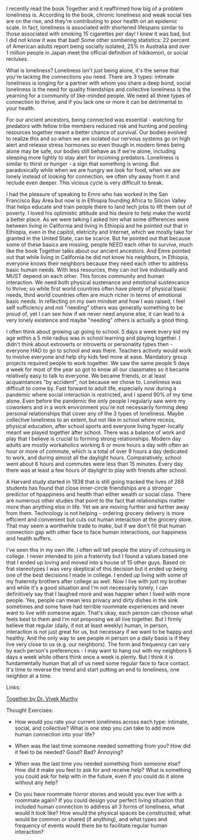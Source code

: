 
I recently read the book Together and it reaffirmed how big of a problem loneliness is. According to the book, chronic loneliness and weak social ties are on the rise, and they're contributing to poor health on an epidemic scale. In fact, loneliness is associated with shortened lifespans similar to those associated with smoking 15 cigarettes per day! I knew it was bad, but I did not know it was that bad! Some other sombering statistics: 22 percent of American adults report being socially isolated, 25% in Australia and over 1 million people in Japan meet the official definition of hikikomori, or social recluses.

What is loneliness? Loneliness isn't just being alone, it's the sense that you're lacking the connections you need. There are 3 types: intimate loneliness is longing for a partner with whom you share a deep bond, social loneliness is the need for quality friendships and collective loneliness is the yearning for a community of like-minded people. We need all three types of connection to thrive, and if you lack one or more it can be detrimental to your health.

For our ancient ancestors, being connected was essential - watching for predators with fellow tribe members reduced risk and hunting and pooling resources together meant a better chance of survival. Our bodies evolved to realize this and so when we are isolated our nervous systems go on high alert and release stress hormones so even though in modern times being alone may be safe, our bodies still behave as if we're alone, including sleeping more lightly to stay alert for incoming predators. Loneliness is similar to thirst or hunger - a sign that something is wrong. But paradoxically while when we are hungry we look for food, when we are lonely instead of looking for connection, we often shy away from it and reclude even deeper. This vicious cycle is very difficult to break.

I had the pleasure of speaking to Emre who has worked in the San Francisco Bay Area but now is in Ethiopia founding Africa to Silicon Valley that helps educate and train people there to land tech jobs to lift them out of poverty. I loved his optimistic attitude and his desire to help make the world a better place. As we were talking I asked him what some differences were between living in California and living in Ethiopia and he pointed out that in Ethiopia, even in the capitol, eletricity and Internet, which we mostly take for granted in the United State, can be scarce. But he pointed out that because some of these basics are missing, people NEED each other to survive, much like the book Together talks about our ancient ancestors. And Emre pointed out that while living in California he did not know his neighbors, in Ethiopia, everyone knows their neighbors because they need each other to address basic human needs. With less resources, they can not live individually and MUST depend on each other. This forces community and human interaction. We need both physical sustenance and emotional sustencance to thrive; so while first world countries often have plenty of physical basic needs, third world countries often are much richer in terms of emotional basic needs. In reflecting on my own mindset and how I was raised, I feel self sufficiency and not "needing" others was generally something to be proud of, yet I can see how if we never need anyone else, it can lead to a very lonely existence and maybe "needing" others is actually a good thing.

I often think about growing up going to school. 5 days a week every kid my age within a 5 mile radius was in school learning and playing together. I didn't think about extroverts or introverts or personality types then - everyone HAD to go to school and was there. Teachers actively would work to involve everyone and help shy kids feel more at ease. Mandatory group projects required people to work together. We saw the same people 5 days a week for most of the year so got to know all our classmates so it became relatively easy to talk to everyone. We became friends, or at least acquaintances "by accident", not because we chose to. Loneliness was difficult to come by. Fast forward to adult life, especially now during a pandemic where social interaction is restricted, and I spend 90% of my time alone. Even before the pandemic the only people I regularly saw were my coworkers and in a work environment you're not necessarily forming deep personal relationships that cover any of the 3 types of loneliness. Maybe collective loneliness to an extent, but not like in school where recess, physical education, after school sports and everyone living hyper-locally meant we played together after school. There was a balance of work and play that I believe is crucial to forming strong relationships. Modern day adults are mostly workaholics working 8 or more hours a day with often an hour or more of commute, which is a total of over 9 hours a day dedicated to work, and during almost all the daylight hours. Comparatively, school went about 6 hours and commutes were less than 15 minutes. Every day there was at least a few hours of daylight to play with friends after school.

A Harvard study started in 1938 that is still going tracked the lives of 268 students has found that close inner-circle friendships are a stronger predictor of hpappiness and health than either wealth or social class. There are numerous other studies that point to the fact that relationships matter more than anything else in life. Yet we are moving further and further away from them. Technology is not helping - ordering grocery delivery is more efficient and convenient but cuts out human interaction at the grocery store. That may seem a worthwhile trade to make, but if we don't fill that human connection gap with other face to face human interactions, our happiness and health suffers.

I've seen this in my own life. I often will tell people the story of cohousing in college. I never intended to join a fraternity but I found a values based one that I ended up loving and moved into a house of 15 other guys. Based on frat stereotypes I was very skeptical of this decision but it ended up being one of the best decisions I made in college. I ended up living with some of my fraternity brothers after college as well. Now I live with just my brother and while it's a good situation and I'm not necessarily lonely, I can definitively say that I laughed more and was happier when I lived with more people. Yes, people can mean less privacy and dirty dishes in the sink sometimes and some have had terrible roommate experiences and never want to live with someone again. That's okay, each person can choose what feels best to them and I'm not proposing we all live together. But I firmly believe that regular (daily, if not at least weekly) human, in person, interaction is not just great for us, but necessary if we want to be happy and healthy. And the only way to see people in person on a daily basis is if they live very close to us (e.g. our neighbors). The form and frequency can vary by each person's preferences - I may want to hang out with my neighbors 5 days a week while others think once a week is plenty. But I think it is fundamentally human that all of us need some regular face to face contact. It's time to reverse the trend and start putting an end to loneliness, one neighbor at a time.

Links:

[Together by Dr. Vivek Murthy](https://www.vivekmurthy.com/together-book)

Thought Exercises:

- How would you rate your current loneliness across each type: intimate, social, and collective? What is one step you can take to add more human connection into your life?

- When was the last time someone needed something from you? How did it feel to be needed? Good? Bad? Annoying?

- When was the last time you needed something from someone else? How did it make you feel to ask for and receive help? What is something you could ask for help with in the future, even if you could do it alone without any help?

- Do you have roommate horror stories and would you ever live with a roommate again? If you could design your perfect living situation that included human connection to address all 3 forms of loneliness, what would it look like? How would the physical spaces be constructed, what would be common or shared (if anything), and what types and frequency of events would there be to facilitate regular human interaction?
